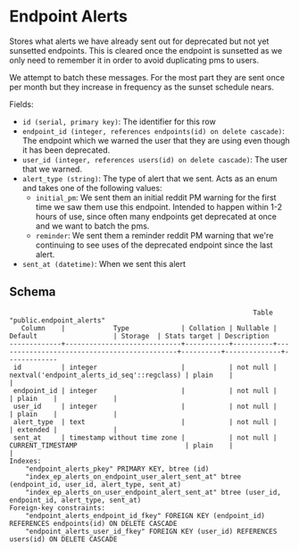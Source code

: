 # Endpoint Alerts

Stores what alerts we have already sent out for deprecated but not yet
sunsetted endpoints. This is cleared once the endpoint is sunsetted as we only
need to remember it in order to avoid duplicating pms to users.

We attempt to batch these messages. For the most part they are sent once
per month but they increase in frequency as the sunset schedule nears.

Fields:
- `id (serial, primary key)`: The identifier for this row
- `endpoint_id (integer, references endpoints(id) on delete cascade)`: The
  endpoint which we warned the user that they are using even though it has
  been deprecated.
- `user_id (integer, references users(id) on delete cascade)`: The user that
  we warned.
- `alert_type (string)`: The type of alert that we sent. Acts as an enum and
  takes one of the following values:
  - `initial_pm`: We sent them an initial reddit PM warning for the first time
    we saw them use this endpoint. Intended to happen within 1-2 hours of use,
    since often many endpoints get deprecated at once and we want to batch the
    pms.
  - `reminder`: We sent them a reminder reddit PM warning that we're continuing
    to see uses of the deprecated endpoint since the last alert.
- `sent_at (datetime)`: When we sent this alert

## Schema

```
                                                             Table "public.endpoint_alerts"
   Column    |            Type             | Collation | Nullable |                   Default                   | Storage  | Stats target | Description
-------------+-----------------------------+-----------+----------+---------------------------------------------+----------+--------------+-------------
 id          | integer                     |           | not null | nextval('endpoint_alerts_id_seq'::regclass) | plain    |              |
 endpoint_id | integer                     |           | not null |                                             | plain    |              |
 user_id     | integer                     |           | not null |                                             | plain    |              |
 alert_type  | text                        |           | not null |                                             | extended |              |
 sent_at     | timestamp without time zone |           | not null | CURRENT_TIMESTAMP                           | plain    |              |
Indexes:
    "endpoint_alerts_pkey" PRIMARY KEY, btree (id)
    "index_ep_alerts_on_endpoint_user_alert_sent_at" btree (endpoint_id, user_id, alert_type, sent_at)
    "index_ep_alerts_on_user_endpoint_alert_sent_at" btree (user_id, endpoint_id, alert_type, sent_at)
Foreign-key constraints:
    "endpoint_alerts_endpoint_id_fkey" FOREIGN KEY (endpoint_id) REFERENCES endpoints(id) ON DELETE CASCADE
    "endpoint_alerts_user_id_fkey" FOREIGN KEY (user_id) REFERENCES users(id) ON DELETE CASCADE
```
